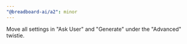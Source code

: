 ```yaml
---
"@breadboard-ai/a2": minor
---
```


Move all settings in "Ask User" and "Generate" under the "Advanced" twistie.
